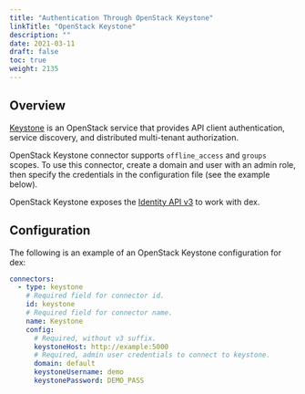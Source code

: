```yaml
---
title: "Authentication Through OpenStack Keystone"
linkTitle: "OpenStack Keystone"
description: ""
date: 2021-03-11
draft: false
toc: true
weight: 2135
---
```


## Overview

[Keystone](https://docs.openstack.org/keystone/latest/) is an OpenStack service that provides API client authentication, service discovery, and distributed multi-tenant authorization. 

OpenStack Keystone connector supports `offline_access` and `groups` scopes. To use this connector, create a domain and user with an admin role, then specify the credentials in the configuration file (see the example below).

OpenStack Keystone exposes the [Identity API v3](https://docs.openstack.org/api-ref/identity/v3/) to work with dex.


## Configuration

The following is an example of an OpenStack Keystone configuration for dex:

```yaml
connectors:
  - type: keystone
    # Required field for connector id.
    id: keystone
    # Required field for connector name.
    name: Keystone
    config:
      # Required, without v3 suffix.
      keystoneHost: http://example:5000
      # Required, admin user credentials to connect to keystone.
      domain: default
      keystoneUsername: demo 
      keystonePassword: DEMO_PASS
```
